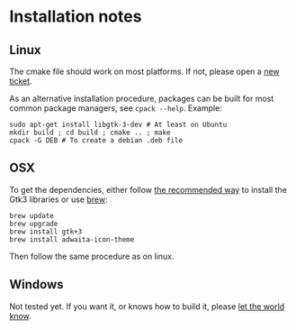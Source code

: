 # Installation notes

## Linux

The cmake file should work on most platforms. If not, please open a
[new ticket](https://github.com/elgw/deconwolf/issues).

As an alternative installation procedure, packages can be built for
most common package managers, see `cpack --help`. Example:

``` shell
sudo apt-get install libgtk-3-dev # At least on Ubuntu
mkdir build ; cd build ; cmake .. ; make
cpack -G DEB # To create a debian .deb file
```

## OSX
To get the dependencies, either follow [the recommended
way](https://wiki.gnome.org/action/show/Projects/GTK/OSX/Building?action=show&redirect=Projects%2FGTK%2B%2FOSX%2FBuilding)
to install the Gtk3 libraries or use [brew](https://brew.sh/):

``` shell
brew update
brew upgrade
brew install gtk+3
brew install adwaita-icon-theme
```

Then follow the same procedure as on linux.

## Windows
Not tested yet. If you want it, or knows how to build it, please [let
the world know](https://github.com/elgw/deconwolf/issues).

